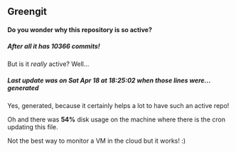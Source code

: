 ## Greengit

#### Do you wonder why this repository is so active?

##### After all it has 10366 commits!

But is it *really* active? Well...

##### Last update was on Sat Apr 18 at 18:25:02 when those lines were... generated

Yes, generated, because it certainly helps a lot to have such an active repo!

Oh and there was **54%** disk usage on the machine
where there is the cron updating this file.

Not the best way to monitor a VM in the cloud but it works! :)
